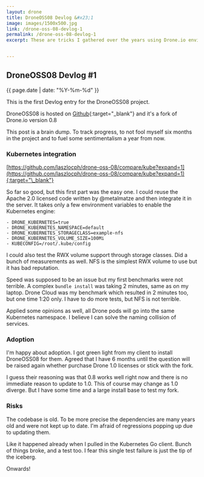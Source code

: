 ```yaml
---
layout: drone
title: DroneOSS08 Devlog &#x23;1
image: images/1500x500.jpg
link: /drone-oss-08-devlog-1
permalink: /drone-oss-08-devlog-1
excerpt: These are tricks I gathered over the years using Drone.io environment variables. All testable with `drone exec`.


---
```


## DroneOSS08 Devlog #1

{{ page.date | date: "%Y-%m-%d" }}

This is the first Devlog entry for the DroneOSS08 project. 

DroneOSS08 is hosted on [Github](https://github.com/laszlocph/drone-oss-08/){:target="\_blank"} and it's a fork of Drone.io version 0.8

This post is a brain dump. To track progress, to not fool myself six months in the project and to fuel some sentimentalism a year from now.

### Kubernetes integration

[https://github.com/laszlocph/drone-oss-08/compare/kube?expand=1](https://github.com/laszlocph/drone-oss-08/compare/kube?expand=1){:target="\_blank"}

So far so good, but this first part was the easy one. I could reuse the Apache 2.0 licensed code written by @metalmatze and then integrate it in the server. It takes only a few environment variables to enable the Kubernetes engine:

```
- DRONE_KUBERNETES=true
- DRONE_KUBERNETES_NAMESPACE=default
- DRONE_KUBERNETES_STORAGECLASS=example-nfs
- DRONE_KUBERNETES_VOLUME_SIZE=100Mi
- KUBECONFIG=/root/.kube/config
```

I could also test the RWX volume support through storage classes. Did a bunch of measurements as well. NFS is the simplest RWX volume to use but it has bad reputation.

Speed was supposed to be an issue but my first benchmarks were not terrible. A complex `bundle install` was taking 2 minutes, same as on my laptop. Drone Cloud was my benchmark which resulted in 2 minutes too, but one time 1:20 only. I have to do more tests, but NFS is not terrible.

Applied some opinions as well, all Drone pods will go into the same Kubernetes namespace. I believe I can solve the naming collision of services.

### Adoption

I'm happy about adoption. I got green light from my client to install DroneOSS08 for them. Agreed that I have 6 months until the question will be raised again whether purchase Drone 1.0 licenses or stick with the fork. 

I guess their reasoning was that 0.8 works well right now and there is no immediate reason to update to 1.0. This of course may change as 1.0 diverge. But I have some time and a large install base to test my fork.

### Risks

The codebase is old. To be more precise the dependencies are many years old and were not kept up to date. I'm afraid of regressions popping up due to updating them.

Like it happened already when I pulled in the Kubernetes Go client. Bunch of things broke, and a test too. I fear this single test failure is just the tip of the iceberg.


Onwards!